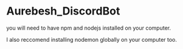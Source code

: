# Aurebesh_DiscordBot

you will need to have npm and nodejs installed on your computer.

I also reccomend installing nodemon globally on your computer too.



